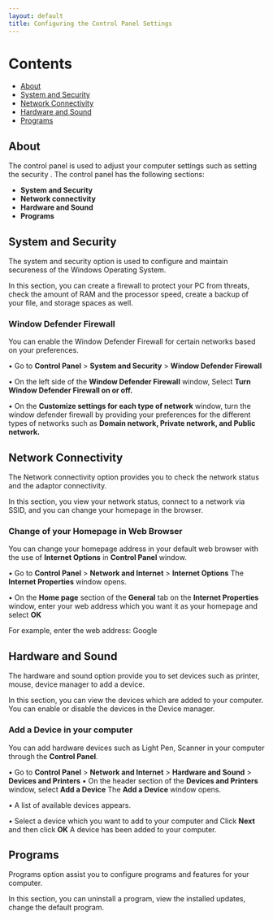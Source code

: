 ```yaml
---
layout: default
title: Configuring the Control Panel Settings
---
```


# Contents
- [About](#about)
- [System and Security](#system-and-security)
- [Network Connectivity](#network-connectivity)
- [Hardware and Sound](#hardware-and-sound)
- [Programs](#programs)

## About
The control panel is used to adjust your computer settings such as setting the  security . The control panel has the following sections:  
- **System and Security**
- **Network connectivity**
- **Hardware and Sound**
- **Programs** 

## System and Security
The system and security option is used to configure and maintain secureness of  the Windows Operating System.

In this section, you can create a firewall to protect your PC from threats, check  the amount of RAM and the processor speed, create a backup of your file, and  storage spaces as well. 

### Window Defender Firewall
You can enable the Window Defender Firewall for certain networks based on your preferences. 

• Go to **Control Panel** > **System and Security** > **Window Defender Firewall** 

• On the left side of the **Window Defender Firewall** window, Select **Turn Window Defender  Firewall on or off.** 

• On the **Customize settings for each type of network** window, turn the window defender firewall  by providing your preferences for the different types of networks such as **Domain network,  Private network, and Public network.**

## Network Connectivity
The Network connectivity option provides you to check the network status and  the adaptor connectivity. 

In this section, you view your network status, connect to a network via SSID, and  you can change your homepage in the browser. 

### Change of your Homepage in Web Browser 

You can change your homepage address in your default web browser with the use of **Internet Options** in  **Control Panel** window. 

• Go to **Control Panel** > **Network and Internet** > **Internet Options** 
The **Internet Properties** window opens. 

• On the **Home page** section of the **General** tab on the **Internet Properties** window, enter your  web address which you want it as your homepage and select **OK** 

For example, enter the web address: Google 

## Hardware and Sound 

The hardware and sound option provide you to set devices such as printer,  mouse, device manager to add a device. 

In this section, you can view the devices which are added to your computer. You can enable or disable the devices in the Device manager. 

### Add a Device in your computer 

You can add hardware devices such as Light Pen, Scanner in your computer through the **Control Panel**. 

• Go to **Control Panel** > **Network and Internet** > **Hardware and Sound** > **Devices and Printers** • On the header section of the **Devices and Printers** window, select **Add a Device** 
The **Add a Device** window opens. 

• A list of available devices appears. 

• Select a device which you want to add to your computer and Click **Next** and then click **OK** A device has been added to your computer. 

## Programs 

Programs option assist you to configure programs and features for your  computer. 

In this section, you can uninstall a program, view the installed updates, change the default program.

